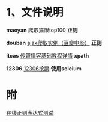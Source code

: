 # 1、文件说明
**maoyan** 爬取猫限top100 **正则**

**douban** [ajax爬取实例（豆瓣电影）](https://www.cnblogs.com/xpwi/p/9600894.html) **正则**

**itcas** [传智播客基础教程详情](http://yun.itheima.com/course/368.html) **xpath**

**12306** [12306抢票](https://p.pyti.me/spider/files/09-%E9%A1%B9%E7%9B%AE-12306%E8%B4%AD%E7%A5%A8%EF%BC%88requests%EF%BC%89/1.12306%E8%B4%AD%E7%A5%A8%E6%8A%93%E5%8C%85%E5%88%86%E6%9E%90%E4%BB%A5%E5%8F%8A%E4%BB%BB%E5%8A%A1%E5%88%86%E8%A7%A3.html)
**使用seleium**

# 附
[在线正则表达式测试](http://tool.oschina.net/regex)

